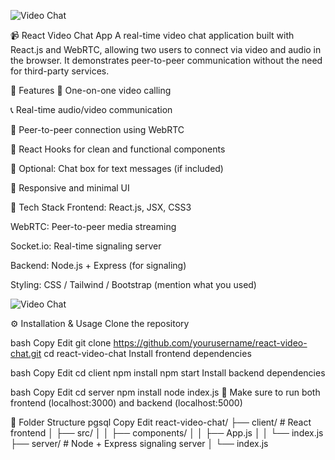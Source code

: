 

![Video Chat](https://i.ibb.co/7WZRLD1/122.jpg)

📹 React Video Chat App
A real-time video chat application built with React.js and WebRTC, allowing two users to connect via video and audio in the browser. It demonstrates peer-to-peer communication without the need for third-party services.

🚀 Features
🔁 One-on-one video calling

📞 Real-time audio/video communication

👥 Peer-to-peer connection using WebRTC

🧠 React Hooks for clean and functional components

💬 Optional: Chat box for text messages (if included)

📱 Responsive and minimal UI

🧪 Tech Stack
Frontend: React.js, JSX, CSS3

WebRTC: Peer-to-peer media streaming

Socket.io: Real-time signaling server

Backend: Node.js + Express (for signaling)

Styling: CSS / Tailwind / Bootstrap (mention what you used)

![Video Chat](https://i.ibb.co/7WZRLD1/122.jpg)

⚙️ Installation & Usage
Clone the repository

bash
Copy
Edit
git clone https://github.com/yourusername/react-video-chat.git
cd react-video-chat
Install frontend dependencies

bash
Copy
Edit
cd client
npm install
npm start
Install backend dependencies

bash
Copy
Edit
cd server
npm install
node index.js
📝 Make sure to run both frontend (localhost:3000) and backend (localhost:5000)

📁 Folder Structure
pgsql
Copy
Edit
react-video-chat/
├── client/        # React frontend
│   ├── src/
│   │   ├── components/
│   │   ├── App.js
│   │   └── index.js
├── server/        # Node + Express signaling server
│   └── index.js
